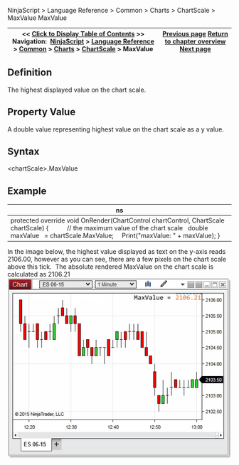 ﻿
NinjaScript \> Language Reference \> Common \> Charts \> ChartScale \> MaxValue
MaxValue

| \<\< [Click to Display Table of Contents](chartscale_maxvalue.md) \>\> **Navigation:**     [NinjaScript](ninjascript-1.md) \> [Language Reference](language_reference_wip-1.md) \> [Common](common-1.md) \> [Charts](chart-1.md) \> [ChartScale](chartscale-1.md) \> MaxValue | [Previous page](maxminusmin-1.md) [Return to chapter overview](chartscale-1.md) [Next page](chartscale_minvalue-1.md) |
| --- | --- |

## Definition
The highest displayed value on the chart scale. 
## 
## Property Value
A double value representing highest value on the chart scale as a y value.
 
## Syntax
\<chartScale\>.MaxValue
 
## Example
| ns |
| --- |
| protected override void OnRender(ChartControl chartControl, ChartScale chartScale) {             // the maximum value of the chart scale    double maxValue   \= chartScale.MaxValue;      Print("maxValue: " \+ maxValue); } |

In the image below, the highest value displayed as text on the y\-axis reads 2106\.00, however as you can see, there are a few pixels on the chart scale above this tick.  The absolute rendered MaxValue on the chart scale is calculated as 2106\.21  
 
![MaxValue](maxvalue.png)
